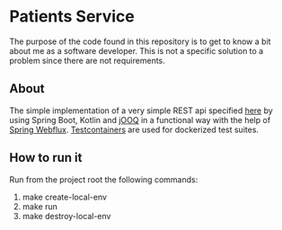 # Patients Service

The purpose of the code found in this repository is to get to know a bit about me as a software developer. This is not
a specific solution to a problem since there are not requirements.

## About
The simple implementation of a very simple REST api specified [here](openapi.yaml) by using Spring Boot, Kotlin and 
[jOOQ](https://www.jooq.org) in a functional way with the help of 
[Spring Webflux](https://docs.spring.io/spring-framework/docs/current/reference/html/web-reactive.html).
[Testcontainers](https://www.testcontainers.org) are used for dockerized test suites.

## How to run it
Run from the project root the following commands:

1. make create-local-env
2. make run
3. make destroy-local-env

